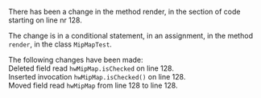 There has been a change in the method render, in the section of code starting on line nr 128.
  
The change is in a conditional statement, in an assignment, in the method ```render```, in the class ```MipMapTest```.
  
The following changes have been made:  
Deleted field read ```hwMipMap.isChecked``` on line 128.  
Inserted invocation ```hwMipMap.isChecked()``` on line 128.  
Moved field read ```hwMipMap``` from line 128 to line 128.  
